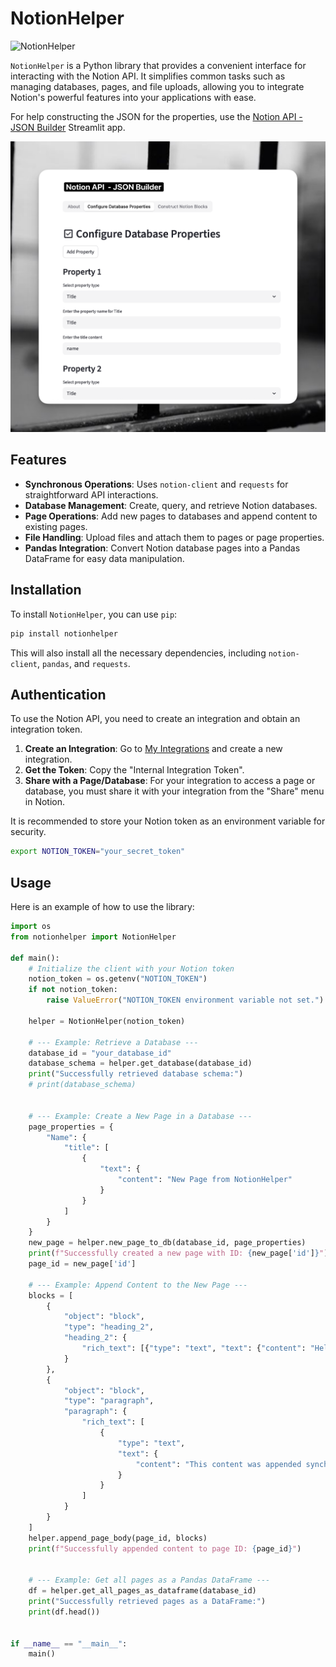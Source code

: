 # NotionHelper

![NotionHelper]()

`NotionHelper` is a Python library that provides a convenient interface for interacting with the Notion API. It simplifies common tasks such as managing databases, pages, and file uploads, allowing you to integrate Notion's powerful features into your applications with ease.

For help constructing the JSON for the properties, use the [Notion API - JSON Builder](https://notioinapiassistant.streamlit.app) Streamlit app.

![JSON Builder](https://github.com/janduplessis883/notionhelper/blob/master/images/json_builder.png.png?raw=true)

## Features

-   **Synchronous Operations**: Uses `notion-client` and `requests` for straightforward API interactions.
-   **Database Management**: Create, query, and retrieve Notion databases.
-   **Page Operations**: Add new pages to databases and append content to existing pages.
-   **File Handling**: Upload files and attach them to pages or page properties.
-   **Pandas Integration**: Convert Notion database pages into a Pandas DataFrame for easy data manipulation.

## Installation

To install `NotionHelper`, you can use `pip`:

```bash
pip install notionhelper
```

This will also install all the necessary dependencies, including `notion-client`, `pandas`, and `requests`.

## Authentication

To use the Notion API, you need to create an integration and obtain an integration token.

1.  **Create an Integration**: Go to [My Integrations](https://www.notion.so/my-integrations) and create a new integration.
2.  **Get the Token**: Copy the "Internal Integration Token".
3.  **Share with a Page/Database**: For your integration to access a page or database, you must share it with your integration from the "Share" menu in Notion.

It is recommended to store your Notion token as an environment variable for security.

```bash
export NOTION_TOKEN="your_secret_token"
```

## Usage

Here is an example of how to use the library:

```python
import os
from notionhelper import NotionHelper

def main():
    # Initialize the client with your Notion token
    notion_token = os.getenv("NOTION_TOKEN")
    if not notion_token:
        raise ValueError("NOTION_TOKEN environment variable not set.")

    helper = NotionHelper(notion_token)

    # --- Example: Retrieve a Database ---
    database_id = "your_database_id"
    database_schema = helper.get_database(database_id)
    print("Successfully retrieved database schema:")
    # print(database_schema)


    # --- Example: Create a New Page in a Database ---
    page_properties = {
        "Name": {
            "title": [
                {
                    "text": {
                        "content": "New Page from NotionHelper"
                    }
                }
            ]
        }
    }
    new_page = helper.new_page_to_db(database_id, page_properties)
    print(f"Successfully created a new page with ID: {new_page['id']}")
    page_id = new_page['id']

    # --- Example: Append Content to the New Page ---
    blocks = [
        {
            "object": "block",
            "type": "heading_2",
            "heading_2": {
                "rich_text": [{"type": "text", "text": {"content": "Hello from NotionHelper!"}}]
            }
        },
        {
            "object": "block",
            "type": "paragraph",
            "paragraph": {
                "rich_text": [
                    {
                        "type": "text",
                        "text": {
                            "content": "This content was appended synchronously."
                        }
                    }
                ]
            }
        }
    ]
    helper.append_page_body(page_id, blocks)
    print(f"Successfully appended content to page ID: {page_id}")


    # --- Example: Get all pages as a Pandas DataFrame ---
    df = helper.get_all_pages_as_dataframe(database_id)
    print("Successfully retrieved pages as a DataFrame:")
    print(df.head())


if __name__ == "__main__":
    main()
